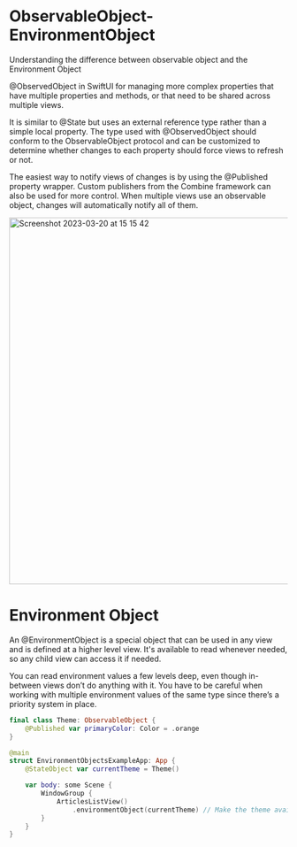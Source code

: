 # ObservableObject-EnvironmentObject
Understanding the difference between observable object and the Environment Object


@ObservedObject in SwiftUI for managing more complex properties that have multiple properties and methods, or that need to be shared across multiple views.

It is similar to @State but uses an external reference type rather than a simple local property. The type used with @ObservedObject should conform to the ObservableObject protocol and can be customized to determine whether changes to each property should force views to refresh or not. 

The easiest way to notify views of changes is by using the @Published property wrapper. Custom publishers from the Combine framework can also be used for more control. When multiple views use an observable object, changes will automatically notify all of them.

<img width="663" alt="Screenshot 2023-03-20 at 15 15 42" src="https://user-images.githubusercontent.com/56199797/226349804-533a3c57-b8fe-47fa-9f20-d1686fe7e316.png">

# Environment Object
An @EnvironmentObject is a special object that can be used in any view and is defined at a higher level view. It's available to read whenever needed, so any child view can access it if needed.

You can read environment values a few levels deep, even though in-between views don’t do anything with it. You have to be careful when working with multiple environment values of the same type since there’s a priority system in place.

``` swift
final class Theme: ObservableObject {
    @Published var primaryColor: Color = .orange
}

@main
struct EnvironmentObjectsExampleApp: App {
    @StateObject var currentTheme = Theme()

    var body: some Scene {
        WindowGroup {
            ArticlesListView()
                .environmentObject(currentTheme) // Make the theme available through the environment.
        }
    }
}
```
